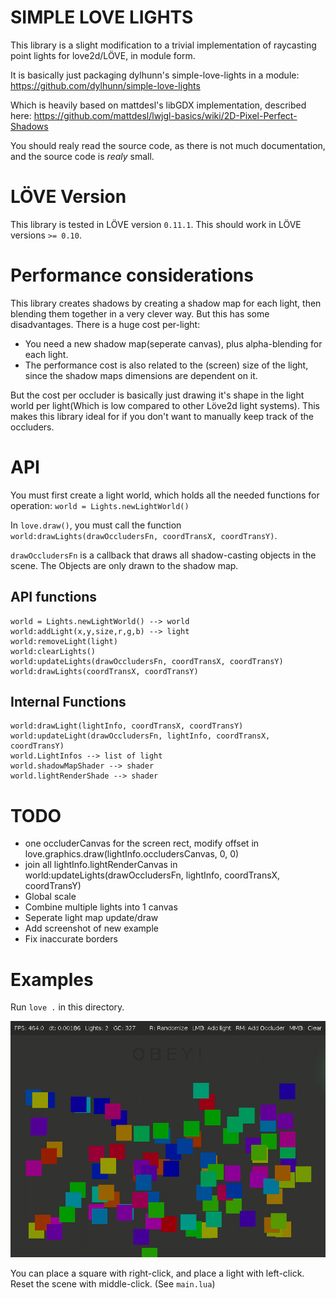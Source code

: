 # SIMPLE LOVE LIGHTS

This library is a slight modification to a trivial implementation of raycasting point lights for love2d/LÖVE, in module form.



It is basically just packaging dylhunn's simple-love-lights in a module: https://github.com/dylhunn/simple-love-lights



Which is heavily based on mattdesl's libGDX implementation, described here: https://github.com/mattdesl/lwjgl-basics/wiki/2D-Pixel-Perfect-Shadows



You should realy read the source code, as there is not much documentation,
and the source code is *realy* small.




# LÖVE Version

This library is tested in LÖVE version `0.11.1`.
This should work in LÖVE versions `>= 0.10`.




# Performance considerations

This library creates shadows by creating a shadow map for each light, then
blending them together in a very clever way. But this has some disadvantages. There is a huge cost per-light:
 * You need a new shadow map(seperate canvas), plus alpha-blending for each light.
 * The performance cost is also related to the (screen) size of the light, since the shadow maps dimensions are dependent on it.

But the cost per occluder is basically just drawing it's shape in the light world per light(Which is low compared to other Löve2d light systems).
This makes this library ideal for if you don't want to manually keep track of the occluders.




# API

You must first create a light world, which holds all the needed functions for operation: `world = Lights.newLightWorld()`

In `love.draw()`, you must call the function `world:drawLights(drawOccludersFn, coordTransX, coordTransY)`.

`drawOccludersFn` is a callback that draws all shadow-casting objects in the scene. The Objects are only drawn to the shadow map.




## API functions

```
world = Lights.newLightWorld() --> world
world:addLight(x,y,size,r,g,b) --> light
world:removeLight(light)
world:clearLights()
world:updateLights(drawOccludersFn, coordTransX, coordTransY)
world:drawLights(coordTransX, coordTransY)
```

## Internal Functions
```
world:drawLight(lightInfo, coordTransX, coordTransY)
world:updateLight(drawOccludersFn, lightInfo, coordTransX, coordTransY)
world.LightInfos --> list of light
world.shadowMapShader --> shader
world.lightRenderShade --> shader
```




# TODO

 * one occluderCanvas for the screen rect, modify offset in love.graphics.draw(lightInfo.occludersCanvas, 0, 0)
 * join all lightInfo.lightRenderCanvas in world:updateLights(drawOccludersFn, lightInfo, coordTransX, coordTransY)
 * Global scale
 * Combine multiple lights into 1 canvas
 * Seperate light map update/draw
 * Add screenshot of new example
 * Fix inaccurate borders




# Examples

Run `love .` in this directory.


![GIF of example](example.gif)


You can place a square with right-click, and place a light with left-click.
Reset the scene with middle-click. (See `main.lua`)
